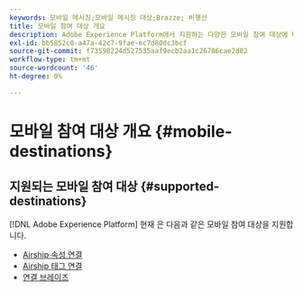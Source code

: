 ```yaml
---
keywords: 모바일 메시징;모바일 메시징 대상;Brazze; 비행선
title: 모바일 참여 대상 개요
description: Adobe Experience Platform에서 지원하는 다양한 모바일 참여 대상에 대해 알아봅니다.
exl-id: bb5852c0-a47a-42c7-9fae-ec7d80dc3bcf
source-git-commit: f73598224d527535aaf9ecb2aa1c26786cae2d82
workflow-type: tm+mt
source-wordcount: '46'
ht-degree: 0%

---
```


# 모바일 참여 대상 개요 {#mobile-destinations}

## 지원되는 모바일 참여 대상 {#supported-destinations}

[!DNL Adobe Experience Platform] 현재 은 다음과 같은 모바일 참여 대상을 지원합니다.

* [Airship 속성 연결](airship-attributes.md)
* [Airship 태그 연결](airship-tags.md)
* [연결 브레이즈](braze.md)